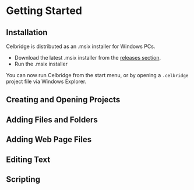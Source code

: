 # Getting Started

## Installation

Celbridge is distributed as an .msix installer for Windows PCs.

- Download the latest .msix installer from the [releases section](https://github.com/AnTulcha/Celbridge/releases).
- Run the .msix installer

You can now run Celbridge from the start menu, or by opening a `.celbridge` project file via Windows Explorer.

## Creating and Opening Projects


## Adding Files and Folders

## Adding Web Page Files

## Editing Text

## Scripting